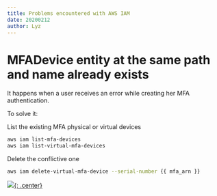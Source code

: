 ```yaml
---
title: Problems encountered with AWS IAM
date: 20200212
author: Lyz
---
```


# MFADevice entity at the same path and name already exists

It happens when a user receives an error while creating her MFA authentication.

To solve it:

List the existing MFA physical or virtual devices

```bash
aws iam list-mfa-devices
aws iam list-virtual-mfa-devices
```

Delete the conflictive one

```bash
aws iam delete-virtual-mfa-device --serial-number {{ mfa_arn }}
```
[![](not-by-ai.svg){: .center}](https://notbyai.fyi)
